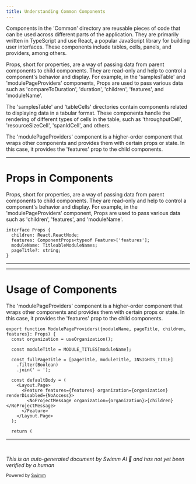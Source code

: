 ```yaml
---
title: Understanding Common Components
---
```

Components in the 'Common' directory are reusable pieces of code that can be used across different parts of the application. They are primarily written in TypeScript and use React, a popular JavaScript library for building user interfaces. These components include tables, cells, panels, and providers, among others.

Props, short for properties, are a way of passing data from parent components to child components. They are read-only and help to control a component's behavior and display. For example, in the 'samplesTable' and 'modulePageProviders' components, Props are used to pass various data such as 'compareToDuration', 'duration', 'children', 'features', and 'moduleName'.

The 'samplesTable' and 'tableCells' directories contain components related to displaying data in a tabular format. These components handle the rendering of different types of cells in the table, such as 'throughputCell', 'resourceSizeCell', 'spanIdCell', and others.

The 'modulePageProviders' component is a higher-order component that wraps other components and provides them with certain props or state. In this case, it provides the 'features' prop to the child components.

<SwmSnippet path="/static/app/views/insights/common/components/modulePageProviders.tsx" line="17">

---

# Props in Components

Props, short for properties, are a way of passing data from parent components to child components. They are read-only and help to control a component's behavior and display. For example, in the 'modulePageProviders' component, Props are used to pass various data such as 'children', 'features', and 'moduleName'.

```tsx
interface Props {
  children: React.ReactNode;
  features: ComponentProps<typeof Feature>['features'];
  moduleName: TitleableModuleNames;
  pageTitle?: string;
}
```

---

</SwmSnippet>

<SwmSnippet path="/static/app/views/insights/common/components/modulePageProviders.tsx" line="24">

---

# Usage of Components

The 'modulePageProviders' component is a higher-order component that wraps other components and provides them with certain props or state. In this case, it provides the 'features' prop to the child components.

```tsx
export function ModulePageProviders({moduleName, pageTitle, children, features}: Props) {
  const organization = useOrganization();

  const moduleTitle = MODULE_TITLES[moduleName];

  const fullPageTitle = [pageTitle, moduleTitle, INSIGHTS_TITLE]
    .filter(Boolean)
    .join(' — ');

  const defaultBody = (
    <Layout.Page>
      <Feature features={features} organization={organization} renderDisabled={NoAccess}>
        <NoProjectMessage organization={organization}>{children}</NoProjectMessage>
      </Feature>
    </Layout.Page>
  );

  return (
```

---

</SwmSnippet>

&nbsp;

*This is an auto-generated document by Swimm AI 🌊 and has not yet been verified by a human*

<SwmMeta version="3.0.0" repo-id="Z2l0aHViJTNBJTNBc2VudHJ5LWRlbW8lM0ElM0FTd2ltbS1EZW1v" repo-name="sentry-demo" doc-type="overview"><sup>Powered by [Swimm](/)</sup></SwmMeta>
